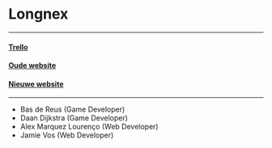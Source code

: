 # Longnex 
---------------------------------------------

#### <a href="https://trello.com/b/2OaRTgRi/the-longnex">Trello</a>  
#### <a href="https://26305.hosts2.ma-cloud.nl/2dejaar/Periode3-4/Longneck/WebsiteCode/Longnex.html">Oude website</a>
#### <a href="https://26305.hosts2.ma-cloud.nl/2dejaar/periode3-4/Longnex/WebsiteCode/Longnex.html">Nieuwe website</a> 
----------------------------------------------

- Bas de Reus (Game Developer)
- Daan Dijkstra (Game Developer)
- Alex Marquez Lourenço (Web Developer)
- Jamie Vos (Web Developer)
